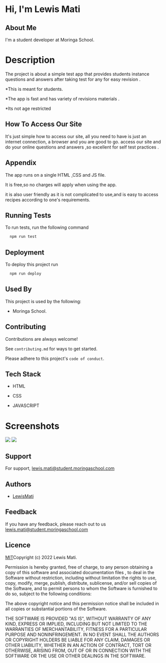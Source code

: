 # Hi, I'm Lewis Mati

## About Me
I'm a student developer at Moringa School.

# Description

The project is about a simple test app that provides students instance questions and answers after taking test for any for easy revision .

*This is meant for students.

*The app is fast and has  variety of revisions materials .

*Its not age restricted

## How To Access Our Site

It's just simple how to access our site, all you need to have is just an internet connection, a browser and you are good to go. access our site and do your online questions and answers ,so excellent for self test practices .


## Appendix

The app runs on a single HTML ,CSS and JS file.

It is free,so no charges will apply when using the app.

it is also user friendly as it is not complicated to use,and is easy to access recipes according to one's requirements.

## Running Tests

To run tests, run the following command

```bash
  npm run test

```

## Deployment

To deploy this project run

```bash
  npm run deploy
```



## Used By

This project is used by the following:

- Moringa School.



## Contributing

Contributions are always welcome!

See `contributing.md` for ways to get started.

Please adhere to this project's `code of conduct`.

## Tech Stack

* HTML

* CSS

* JAVASCRIPT

# Screenshots
<img src = "./assets/pic1.png">
<img src = "./assets/pic 2.png">

## Support

For support, lewis.mati@student.moringaschool.com


## Authors

- [LewisMati]([https://github.com/MatiMoringa/Independent-project-1)

## Feedback

If you have any feedback, please reach out to us lewis.mati@student.moringaschool.com



## Licence

[MIT](https://choosealicense.com/licenses/mit/)Copyright (c) 2022 Lewis Mati.


Permission is hereby granted, free of charge, to any person obtaining a copy of this software and associated documentation files , to deal in the Software without restriction, including without limitation the rights to use, copy, modify, merge, publish, distribute, sublicense, and/or sell copies of the Software, and to permit persons to whom the Software is furnished to do so, subject to the following conditions:

The above copyright notice and this permission notice shall be included in all copies or substantial portions of the Software.

THE SOFTWARE IS PROVIDED "AS IS", WITHOUT WARRANTY OF ANY KIND, EXPRESS OR IMPLIED, INCLUDING BUT NOT LIMITED TO THE WARRANTIES OF MERCHANTABILITY, FITNESS FOR A PARTICULAR PURPOSE AND NONINFRINGEMENT. IN NO EVENT SHALL THE AUTHORS OR COPYRIGHT HOLDERS BE LIABLE FOR ANY CLAIM, DAMAGES OR OTHER LIABILITY, WHETHER IN AN ACTION OF CONTRACT, TORT OR OTHERWISE, ARISING FROM, OUT OF OR IN CONNECTION WITH THE SOFTWARE OR THE USE OR OTHER DEALINGS IN THE SOFTWARE.




